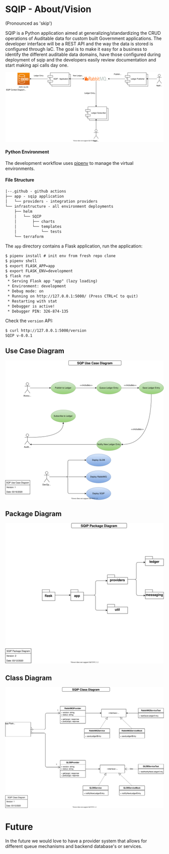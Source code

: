# SQIP - About/Vision 
(Pronounced as 'skip')

SQIP is a Python application aimed at generalizing/standardizing the CRUD operations of Auditable data for custom built Government applications.  The developer interface will be a REST API and the way the data is stored is configured through IaC.  The goal is to make it easy for a business to identify the different auditable data domains, have those configured during deployment of sqip and the developers easily review documentation and start making api calls day one.  

![SQIP Architecture Diagram](SQIP-Architecture.svg)

#### Python Environment
The development workflow uses [pipenv](https://github.com/pypa/pipenv) to manage the virtual environments.  

#### File Structure
```
|--.github - github actions
├── app - sqip application
│   └── providers - integration providers
└── infrastructure - all environment deployments
    ├── helm 
    │   └── SQIP
    │       ├── charts
    │       └── templates
    │           └── tests
    └── terraform
```

The `app` directory contains a Flask application, run the application:

```
$ pipenv install # init env from fresh repo clone
$ pipenv shell
$ export FLASK_APP=app
$ export FLASK_ENV=development
$ flask run
 * Serving Flask app "app" (lazy loading)
 * Environment: development
 * Debug mode: on
 * Running on http://127.0.0.1:5000/ (Press CTRL+C to quit)
 * Restarting with stat
 * Debugger is active!
 * Debugger PIN: 326-874-135
```

Check the `version` API:

```
$ curl http://127.0.0.1:5000/version
SQIP v-0.0.1
```
 
## Use Case Diagram

![SQIP-Model-SQP-Use-Case-Diagram](SQIP-Model-SQP-Use-Case-Diagram.svg)



## Package Diagram

![SQIP Package Diagram](SQIP-Model-SQIP-Package-Diagram.svg)



## Class Diagram

![SQIP-Model-SQIP-Class-Diagram](SQIP-Model-SQIP-Class-Diagram.svg)

# Future

In the future we would love to have a provider system that allows for different queue mechanisms and backend database's or services.  